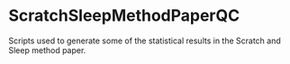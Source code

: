 # ScratchSleepMethodPaperQC

Scripts used to generate some of the statistical results in the Scratch and Sleep method paper. 